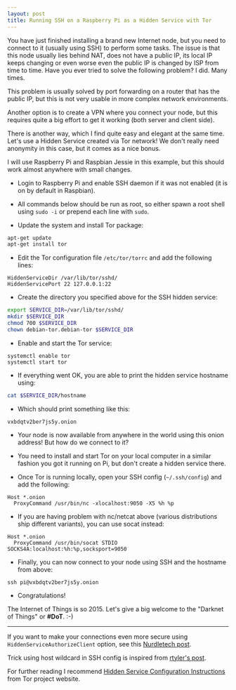 ```yaml
---
layout: post
title: Running SSH on a Raspberry Pi as a Hidden Service with Tor
---
```


You have just finished installing a brand new Internet node, but you need to connect to it (usually using SSH) to perform some tasks. The issue is that this node usually lies behind NAT, does not have a public IP, its local IP keeps changing or even worse even the public IP is changed by ISP from time to time. Have you ever tried to solve the following problem? I did. Many times.

This problem is usually solved by port forwarding on a router that has the public IP, but this is not very usable in more complex network environments.

Another option is to create a VPN where you connect your node, but this requires quite a big effort to get it working (both server and client side).

There is another way, which I find quite easy and elegant at the same time. Let's use a Hidden Service created via Tor network! We don't really need anonymity in this case, but it comes as a nice bonus.

I will use Raspberry Pi and Raspbian Jessie in this example, but this should work almost anywhere with small changes.

* Login to Raspberry Pi and enable SSH daemon if it was not enabled (it is on by default in Raspbian).

* All commands below should be run as root, so either spawn a root shell using `sudo -i` or prepend each line with `sudo`.

* Update the system and install Tor package:

``` bash
apt-get update
apt-get install tor
```

* Edit the Tor configuration file `/etc/tor/torrc` and add the following lines:

```
HiddenServiceDir /var/lib/tor/sshd/
HiddenServicePort 22 127.0.0.1:22
```

* Create the directory you specified above for the SSH hidden service:

``` bash
export SERVICE_DIR=/var/lib/tor/sshd/
mkdir $SERVICE_DIR
chmod 700 $SERVICE_DIR
chown debian-tor.debian-tor $SERVICE_DIR
```

* Enable and start the Tor service:

```
systemctl enable tor
systemctl start tor
```

* If everything went OK, you are able to print the hidden service hostname using:

``` bash
cat $SERVICE_DIR/hostname
```

* Which should print something like this:

```
vxbdqtv2ber7js5y.onion
```

* Your node is now available from anywhere in the world using this onion address! But how do we connect to it?

* You need to install and start Tor on your local computer in a similar fashion you got it running on Pi, but don't create a hidden service there.

* Once Tor is running locally, open your SSH config (`~/.ssh/config`) and add the following:

```
Host *.onion
  ProxyCommand /usr/bin/nc -xlocalhost:9050 -X5 %h %p
```

* If you are having problem with nc/netcat above (various distributions ship different variants), you can use socat instead:

```
Host *.onion
  ProxyCommand /usr/bin/socat STDIO SOCKS4A:localhost:%h:%p,socksport=9050
```

* Finally, you can now connect to your node using SSH and the hostname from above:

```
ssh pi@vxbdqtv2ber7js5y.onion
```

* Congratulations!

The Internet of Things is so 2015. Let's give a big welcome to the "Darknet of Things" or **#DoT**. :-)

--------

If you want to make your connections even more secure using `HiddenServiceAuthorizeClient` option, see this [Nurdletech post](http://www.nurdletech.com/linux-notes/ssh/hidden-service.html).

Trick using host wildcard in SSH config is inspired from [rtyler's post](http://unethicalblogger.com/2012/06/13/ssh-as-a-hidden-service.html).

For further reading I recommend [Hidden Service Configuration Instructions](https://www.torproject.org/docs/tor-hidden-service) from Tor project website.

